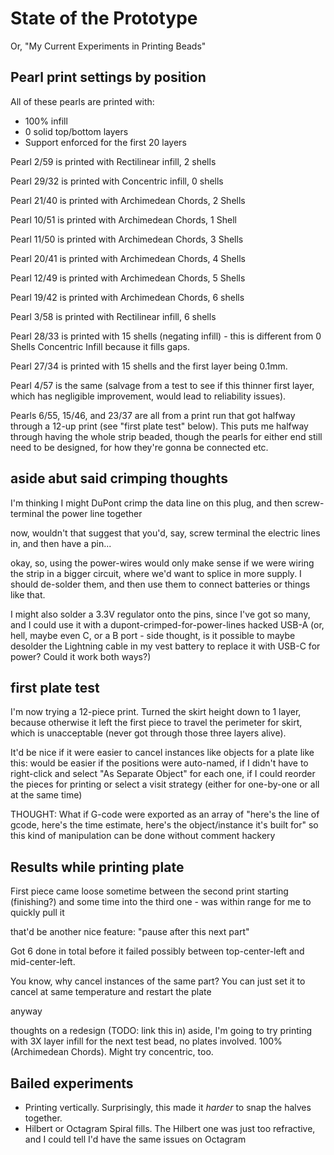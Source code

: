 # State of the Prototype

Or, "My Current Experiments in Printing Beads"

## Pearl print settings by position

All of these pearls are printed with:

- 100% infill
- 0 solid top/bottom layers
- Support enforced for the first 20 layers

Pearl 2/59 is printed with Rectilinear infill, 2 shells

Pearl 29/32 is printed with Concentric infill, 0 shells

Pearl 21/40 is printed with Archimedean Chords, 2 Shells

Pearl 10/51 is printed with Archimedean Chords, 1 Shell

Pearl 11/50 is printed with Archimedean Chords, 3 Shells

Pearl 20/41 is printed with Archimedean Chords, 4 Shells

Pearl 12/49 is printed with Archimedean Chords, 5 Shells

Pearl 19/42 is printed with Archimedean Chords, 6 shells

Pearl 3/58 is printed with Rectilinear infill, 6 shells

Pearl 28/33 is printed with 15 shells (negating infill) - this is different from 0 Shells Concentric Infill because it fills gaps.

Pearl 27/34 is printed with 15 shells and the first layer being 0.1mm.

Pearl 4/57 is the same (salvage from a test to see if this thinner first layer, which has negligible improvement, would lead to reliability issues).

Pearls 6/55, 15/46, and 23/37 are all from a print run that got halfway through a 12-up print (see "first plate test" below). This puts me halfway through having the whole strip beaded, though the pearls for either end still need to be designed, for how they're gonna be connected etc.

## aside abut said crimping thoughts

I'm thinking I might DuPont crimp the data line on this plug, and then screw-terminal the power line together

now, wouldn't that suggest that you'd, say, screw terminal the electric lines in, and then have a pin...

okay, so, using the power-wires would only make sense if we were wiring the strip in a bigger circuit, where we'd want to splice in more supply. I should de-solder them, and then use them to connect batteries or things like that.

I might also solder a 3.3V regulator onto the pins, since I've got so many, and I could use it with a dupont-crimped-for-power-lines hacked USB-A (or, hell, maybe even C, or a B port - side thought, is it possible to maybe desolder the Lightning cable in my vest battery to replace it with USB-C for power? Could it work both ways?)

## first plate test

I'm now trying a 12-piece print. Turned the skirt height down to 1 layer, because otherwise it left the first piece to travel the perimeter for skirt, which is unacceptable (never got through those three layers alive).

It'd be nice if it were easier to cancel instances like objects for a plate like this: would be easier if the positions were auto-named, if I didn't have to right-click and select "As Separate Object" for each one, if I could reorder the pieces for printing or select a visit strategy (either for one-by-one or all at the same time)

THOUGHT: What if G-code were exported as an array of "here's the line of gcode, here's the time estimate, here's the object/instance it's built for" so this kind of manipulation can be done without comment hackery

## Results while printing plate

First piece came loose sometime between the second print starting (finishing?) and some time into the third one - was within range for me to quickly pull it

that'd be another nice feature: "pause after this next part"

Got 6 done in total before it failed possibly between top-center-left and mid-center-left.

You know, why cancel instances of the same part? You can just set it to cancel at same temperature and restart the plate

anyway

thoughts on a redesign (TODO: link this in) aside, I'm going to try printing with 3X layer infill for the next test bead, no plates involved. 100% (Archimedean Chords). Might try concentric, too.

## Bailed experiments

- Printing vertically. Surprisingly, this made it *harder* to snap the halves together.
- Hilbert or Octagram Spiral fills. The Hilbert one was just too refractive, and I could tell I'd have the same issues on Octagram

